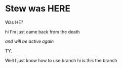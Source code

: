 # Stew was **HERE**

Was HE?

hi I'm just came back from the death

*and will be active again*

 TY. 


Well I just know how to use branch 
 hi is this the branch 